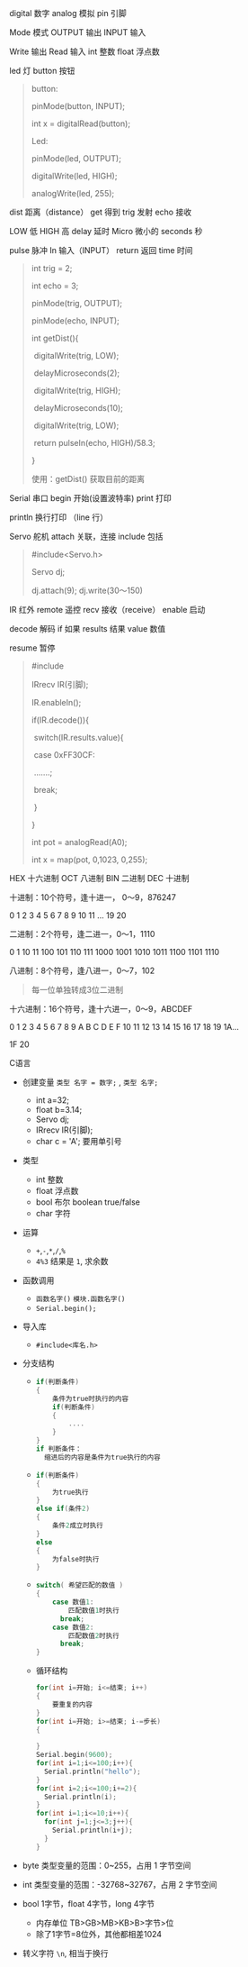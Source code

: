 digital 数字    analog 模拟    pin 引脚

Mode 模式     OUTPUT 输出    INPUT 输入

Write 输出   Read 输入    int 整数      float 浮点数

led 灯     button 按钮 

> button:
>
> pinMode(button, INPUT);
>
> int x = digitalRead(button);
>
> Led:
>
> pinMode(led, OUTPUT);
>
> digitalWrite(led, HIGH);
>
> analogWrite(led, 255);

dist 距离（distance）  get 得到      trig 发射     echo 接收

LOW 低    HIGH 高   delay 延时   Micro 微小的   seconds 秒

pulse 脉冲    In 输入（INPUT）   return 返回    time 时间

> int trig = 2;
>
> int echo = 3;
>
> pinMode(trig, OUTPUT);
>
> pinMode(echo, INPUT);
>
> int getDist(){
>
> ​	digitalWrite(trig, LOW);
>
> ​	delayMicroseconds(2);
>
> ​	digitalWrite(trig, HIGH);
>
> ​	delayMicroseconds(10);
>
> ​	digitalWrite(trig, LOW);
>
> ​	return pulseIn(echo, HIGH)/58.3;
>
> }
>
> 使用：getDist() 获取目前的距离



Serial 串口     begin 开始(设置波特率)     print 打印   

println 换行打印 （line 行）



Servo  舵机     attach 关联，连接     include 包括

> #include<Servo.h>
>
> Servo dj;
>
> dj.attach(9);      dj.write(30～150)

 

IR 红外     remote 遥控      recv 接收（receive）  enable 启动

decode 解码      if 如果      results 结果    value 数值   

resume 暂停

> #include<IRremote>
>
> IRrecv IR(引脚);
>
> IR.enableIn();
>
> if(IR.decode()){
>
> ​	switch(IR.results.value){
>
> ​		case 0xFF30CF:
>
> ​			.......;
>
> ​			break;
>
> ​	}
>
> }
>
> int pot = analogRead(A0);
>
> int x = map(pot, 0,1023, 0,255);



HEX 十六进制       OCT 八进制      BIN 二进制     DEC 十进制

十进制：10个符号，逢十进一， 0～9，876247

0 1 2 3 4 5 6 7 8 9    10 11 ... 19 20

二进制：2个符号，逢二进一，0～1，1110

0 1 10 11 100 101 110 111 1000  1001  1010  1011  1100 1101 1110

八进制：8个符号，逢八进一，0～7，102

> 每一位单独转成3位二进制

十六进制：16个符号，逢十六进一，0～9，ABCDEF

0 1 2 3 4 5 6 7 8 9 A B C D E F 10 11 12 13 14 15 16 17 18 19 1A...

1F 20



C语言

- 创建变量 `类型 名字 = 数字;` , `类型 名字;`

  - int a=32;
  - float b=3.14;
  - Servo dj;
  - IRrecv IR(引脚);
  - char c = 'A';   要用单引号

- 类型 

  - int 整数
  - float 浮点数
  - bool 布尔   boolean   true/false
  - char 字符

- 运算

  - `+`,`-`,`*`,`/`,`%`
  - `4%3` 结果是 `1`, 求余数

- 函数调用

  - `函数名字()` `模块.函数名字()`
  - `Serial.begin();`

- 导入库

  - `#include<库名.h>`

- 分支结构

  - ```cpp 
    if(判断条件)
    {
      	条件为true时执行的内容
        if(判断条件) 
        {
            ....
        }
    }
    if 判断条件：
      缩进后的内容是条件为true执行的内容
    ```

  - ```cpp
    if(判断条件)
    {
      	为true执行
    }
    else if(条件2)
    {
        条件2成立时执行
    }
    else
    {
      	为false时执行
    }
    ```

  - ```cpp
    switch( 希望匹配的数值 )
    {
      	case 数值1:
        	匹配数值1时执行
          break; 
      	case 数值2:
        	匹配数值2时执行
          break;
    }
    ```

  - 循环结构

    ```cpp
    for(int i=开始; i<=结束; i++)
    {
      	要重复的内容
    }
    for(int i=开始; i>=结束; i-=步长)
    {
      
    }
    Serial.begin(9600);
    for(int i=1;i<=100;i++){
      Serial.println("hello");
    }
    for(int i=2;i<=100;i+=2){
      Serial.println(i);
    }
    for(int i=1;i<=10;i++){
      for(int j=1;j<=3;j++){
        Serial.println(i+j);
      }
    }
    ```

- byte 类型变量的范围：0~255，占用 1 字节空间
- int 类型变量的范围：-32768~32767，占用 2 字节空间
- bool 1字节，float 4字节，long 4字节
  - 内存单位 TB>GB>MB>KB>B>字节>位
  - 除了1字节=8位外，其他都相差1024
- 转义字符 `\n`, 相当于换行
